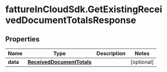 # fattureInCloudSdk.GetExistingReceivedDocumentTotalsResponse

## Properties

Name | Type | Description | Notes
------------ | ------------- | ------------- | -------------
**data** | [**ReceivedDocumentTotals**](ReceivedDocumentTotals.md) |  | [optional] 


